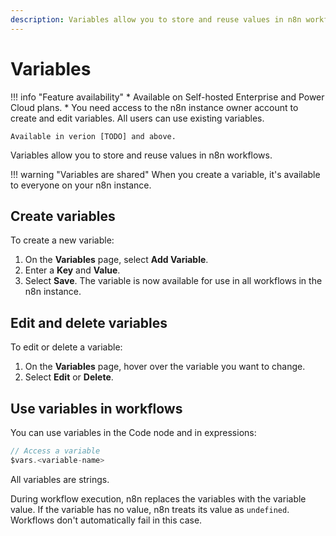 ```yaml
---
description: Variables allow you to store and reuse values in n8n workflows. 
---
```


# Variables

!!! info "Feature availability"
	* Available on Self-hosted Enterprise and Power Cloud plans.
	* You need access to the n8n instance owner account to create and edit variables. All users can use existing variables.

	Available in verion [TODO] and above.

Variables allow you to store and reuse values in n8n workflows. 

!!! warning "Variables are shared"
	When you create a variable, it's available to everyone on your n8n instance.

## Create variables

To create a new variable:

1. On the **Variables** page, select **Add Variable**.
3. Enter a **Key** and **Value**.
4. Select **Save**. The variable is now available for use in all workflows in the n8n instance.

## Edit and delete variables

To edit or delete a variable:

1. On the **Variables** page, hover over the variable you want to change.
2. Select **Edit** or **Delete**.

## Use variables in workflows

You can use variables in the Code node and in expressions:

```js
// Access a variable
$vars.<variable-name>
```

All variables are strings.

During workflow execution, n8n replaces the variables with the variable value. If the variable has no value, n8n treats its value as `undefined`. Workflows don't automatically fail in this case.
